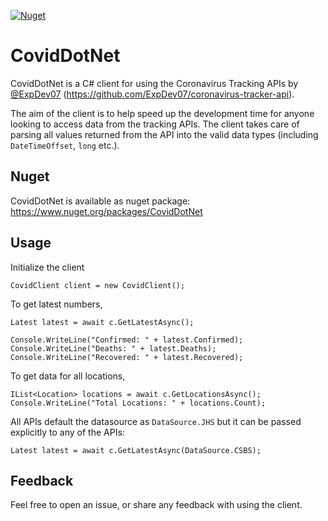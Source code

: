 [![Nuget](https://img.shields.io/nuget/v/CovidDotNet?color=orange)](https://www.nuget.org/packages/CovidDotNet)

# CovidDotNet
CovidDotNet is a C# client for using the Coronavirus Tracking APIs by [@ExpDev07](https://github.com/ExpDev07/) (https://github.com/ExpDev07/coronavirus-tracker-api). 


The aim of the client is to help speed up the development time for anyone looking to access data from the tracking APIs. The client 
takes care of parsing all values returned from the API into the valid data types (including `DateTimeOffset`, `long` etc.).

## Nuget
CovidDotNet is available as nuget package: https://www.nuget.org/packages/CovidDotNet

## Usage

Initialize the client

    CovidClient client = new CovidClient();
    
To get latest numbers,

    Latest latest = await c.GetLatestAsync();
    
    Console.WriteLine("Confirmed: " + latest.Confirmed);
    Console.WriteLine("Deaths: " + latest.Deaths);
    Console.WriteLine("Recovered: " + latest.Recovered);
    
To get data for all locations,

    IList<Location> locations = await c.GetLocationsAsync();
    Console.WriteLine("Total Locations: " + locations.Count);

All APIs default the datasource as `DataSource.JHS` but it can be passed explicitly to any of the APIs:

    Latest latest = await c.GetLatestAsync(DataSource.CSBS);
    
## Feedback
Feel free to open an issue, or share any feedback with using the client.
